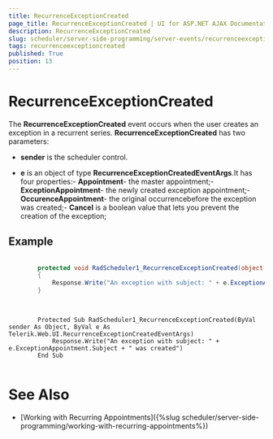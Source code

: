 ```yaml
---
title: RecurrenceExceptionCreated
page_title: RecurrenceExceptionCreated | UI for ASP.NET AJAX Documentation
description: RecurrenceExceptionCreated
slug: scheduler/server-side-programming/server-events/recurrenceexceptioncreated
tags: recurrenceexceptioncreated
published: True
position: 13
---
```


# RecurrenceExceptionCreated





The __RecurrenceExceptionCreated__ event occurs when the user creates an exception in a recurrent series. __RecurrenceExceptionCreated__ has two parameters:

* __sender__ is the scheduler control.

* __e__ is an object of type __RecurrenceExceptionCreatedEventArgs__.It has four properties:- __Appointment__- the master appointment;- __ExceptionAppointment__- the newly created exception appointment;- __OccurenceAppointment__- the original occurrencebefore the exception was created;- __Cancel__ is a boolean value that lets you prevent the creation of the exception;

## Example





````C#
	
	    protected void RadScheduler1_RecurrenceExceptionCreated(object sender, Telerik.Web.UI.RecurrenceExceptionCreatedEventArgs e)
	    {
	        Response.Write("An exception with subject: " + e.ExceptionAppointment.Subject + " was created");
	    } 
	
````
````VB.NET
	
	    Protected Sub RadScheduler1_RecurrenceExceptionCreated(ByVal sender As Object, ByVal e As Telerik.Web.UI.RecurrenceExceptionCreatedEventArgs)
	        Response.Write("An exception with subject: " + e.ExceptionAppointment.Subject + " was created")
	    End Sub
	
````


# See Also

 * [Working with Recurring Appointments]({%slug scheduler/server-side-programming/working-with-recurring-appointments%})
